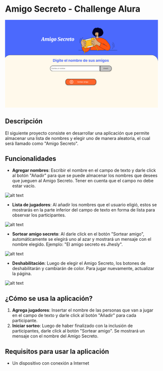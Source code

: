 # Amigo Secreto - Challenge Alura

![alt text](assets/Juego.png)

## Descripción

El siguiente proyecto consiste en desarrollar una aplicación que permite almacenar una lista de nombres y elegir uno de manera aleatoria, el cual será llamado como "Amigo Secreto".

## Funcionalidades

- **Agregar nombres**: Escribir el nombre en el campo de texto y darle click al botón "Añadir" para que se puede almacenar los nombres que desees que jueguen al Amigo Secreto. Tener en cuenta que el campo no debe estar vacío.

![alt text](.assets/agregarNomb.png)

- **Lista de jugadores**: Al añadir los nombres que el usuario eligió, estos se mostrarás en la parte inferior del campo de texto en forma de lista para observar los participantes.

![alt text](.assets/Lista.png)

- **Sortear amigo secreto**: Al darle click en el botón "Sortear amigo", automáticamente se elegirá uno al azar y mostrará un mensaje con el nombre elegido. Ejemplo: "El amigo secreto es Jhesly".

![alt text](.assets/sorteo.png)

- **Deshabilitación**: Luego de elegir el Amigo Secreto, los botones de deshabilitarán y cambiarán de color. Para jugar nuevamente, actualizar la página.

![alt text](.assets/deshabil.png)

## ¿Cómo se usa la aplicación?

1. **Agrega jugadores**: Insertar el nombre de las personas que van a jugar en el campo de texto y darle click al botón "Añadir" para cada participante.
2. **Iniciar sorteo**: Luego de haber finalizado con la inclusión de participantes, darle click al botón "Sortear amigo". Se mostrará un mensaje con el nombre del Amigo Secreto.

## Requisitos para usar la aplicación

- Un dispositivo con conexión a Internet
